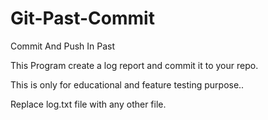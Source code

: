 # Git-Past-Commit
Commit And Push In Past 

This Program create a log report and commit it to your repo. 

This is only for educational and feature testing purpose..

Replace log.txt file with any other file. 
